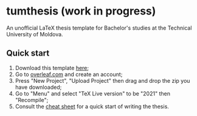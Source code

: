 # tumthesis (work in progress)

An unofficial LaTeX thesis template for Bachelor's studies at the Technical University of Moldova.

## Quick start

1. Download this template [here](https://github.com/elmoldavoloko/licence-report/archive/refs/heads/master.zip);
2. Go to [overleaf.com](https://www.overleaf.com) and create an account;
3. Press "New Project", "Upload Project" then drag and drop the zip you have downloaded;
4. Go to "Menu" and select "TeX Live version" to be "2021" then "Recompile";
5. Consult the [cheat sheet](https://github.com/elmoldavoloko/licence-report/blob/master/cheatsheet.md) for a quick start of writing the thesis. 


<!--## Contributing-->

<!--Those who would like to contribute are welcome to open an issue.
fork the project and open a PR-->